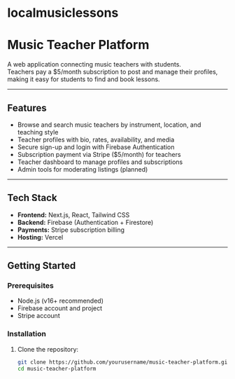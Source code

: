 # localmusiclessons
# Music Teacher Platform

A web application connecting music teachers with students.  
Teachers pay a $5/month subscription to post and manage their profiles, making it easy for students to find and book lessons.

---

## Features

- Browse and search music teachers by instrument, location, and teaching style  
- Teacher profiles with bio, rates, availability, and media  
- Secure sign-up and login with Firebase Authentication  
- Subscription payment via Stripe ($5/month) for teachers  
- Teacher dashboard to manage profiles and subscriptions  
- Admin tools for moderating listings (planned)  

---

## Tech Stack

- **Frontend:** Next.js, React, Tailwind CSS  
- **Backend:** Firebase (Authentication + Firestore)  
- **Payments:** Stripe subscription billing  
- **Hosting:** Vercel  

---

## Getting Started

### Prerequisites

- Node.js (v16+ recommended)  
- Firebase account and project  
- Stripe account  

### Installation

1. Clone the repository:  
   ```bash
   git clone https://github.com/yourusername/music-teacher-platform.git
   cd music-teacher-platform

